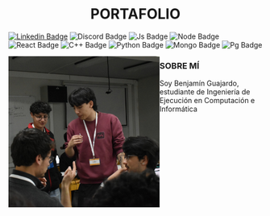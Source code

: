 <!-- Welcome -->
<h1  align="center">PORTAFOLIO </h1>

  <!-- Profile Picture -->
[![Linkedin Badge](https://img.shields.io/badge/LinkedIn-0077B5?style=for-the-badge&logo=linkedin&logoColor=white)](https://www.linkedin.com/in/benjam%C3%ADn-guajardo-herrera-76a592252/)
![Discord Badge](https://img.shields.io/badge/aghbenjamin-7289DA?style=for-the-badge&logo=discord&logoColor=white)
![Js Badge](https://img.shields.io/badge/JavaScript-F7DF1E?style=for-the-badge&logo=javascript&logoColor=black)
![Node Badge](https://img.shields.io/badge/Node.js-43853D?style=for-the-badge&logo=node.js&logoColor=white)
![React Badge](https://img.shields.io/badge/React-20232A?style=for-the-badge&logo=react&logoColor=61DAFB)
![C++ Badge](https://img.shields.io/badge/C%2B%2B-00599C?style=for-the-badge&logo=c%2B%2B&logoColor=white)
![Python Badge](https://img.shields.io/badge/Python-14354C?style=for-the-badge&logo=python&logoColor=white)
![Mongo Badge](https://img.shields.io/badge/MongoDB-4EA94B?style=for-the-badge&logo=mongodb&logoColor=white)
![Pg Badge](https://img.shields.io/badge/SQL-316192?style=for-the-badge&logo=postgresql&logoColor=white)



<img align="left" height="300" src="https://github.com/BenjaminAGH/BenjaminAGH/blob/main/DSC_0382.JPG"/>
<h3><b>SOBRE MÍ</b></h3>
Soy Benjamín Guajardo, estudiante de Ingeniería de Ejecución en Computación e Informática
